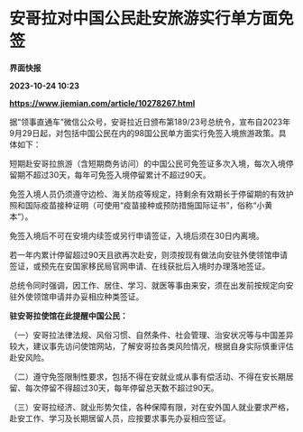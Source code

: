# 安哥拉对中国公民赴安旅游实行单方面免签
**界面快报**

**2023-10-24 10:23**

**https://www.jiemian.com/article/10278267.html**

据“领事直通车”微信公众号，安哥拉近日颁布第189/23号总统令，宣布自2023年9月29日起，对包括中国公民在内的98国公民单方面实行免签入境旅游政策。具体如下：

短期赴安哥拉旅游（含短期商务访问）的中国公民可免签证多次入境，每次入境停留期不超过30天，每年可免签入境停留累计不超过90天。

免签入境人员仍须遵守边检、海关防疫等规定，持剩余有效期长于停留期的有效护照和国际疫苗接种证明（可使用“疫苗接种或预防措施国际证书”，俗称“小黄本”）。

免签入境后不可在安境内续签或另行申请签证，入境后须在30日内离境。

  
若一年内累计停留超过90天且欲再次赴安，则须按现有做法向安驻外使领馆申请签证，或预先在安国家移民局官网申请、在线获批后入境时办理落地签证。  
  
总统令同时强调，因工作、居住、学习、就医等事由来安，须在出发前按规定向安驻外使领馆申请并办妥相应种类签证。

**驻安哥拉使馆在此提醒中国公民：**

（一）安哥拉法律法规、风俗习惯、自然条件、社会管理、治安状况等与中国差异较大，建议事先访问使馆网站，了解安哥拉各类风险情况，根据自身实际慎重评估赴安风险。

（二）遵守免签限制性要求，包括不得在安就业或从事有偿活动、不得在安长期居留、每次停留不得超过30天，每年停留总天数不超过90天。

（三）安哥拉经济、就业形势欠佳，各种保障有限，对在安外国人就业要求严格，赴安工作、学习及长期居留人员，应按要求事先办妥相应签证。